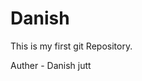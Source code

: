 # Danish
This is my first git Repository.
<br>
<p style={{padding: 20px,}}>Auther - Danish jutt</p>
